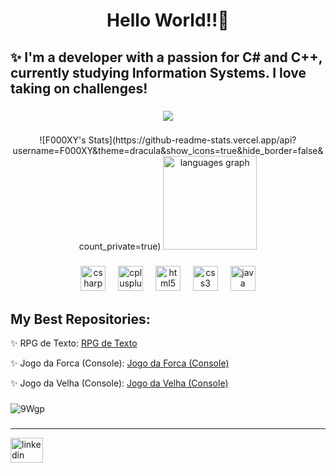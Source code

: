 <h1 align="center">Hello World!!🔮 </h1>
<h2>✨ I'm a developer with a passion for C# and C++, currently studying Information Systems. I love taking on challenges!</h2>

###

<div align="center">
  <img src="https://profile-counter.glitch.me/F000XY/count.svg?"  />
</div>

###

<div align="center">
 ![F000XY's Stats](https://github-readme-stats.vercel.app/api?username=F000XY&theme=dracula&show_icons=true&hide_border=false&count_private=true)
  <img src="https://github-readme-stats.vercel.app/api/top-langs?username=F000XY&locale=en&hide_title=false&layout=compact&card_width=320&langs_count=5&theme=dracula&hide_border=false&order=2" height="150" alt="languages graph"  />
</div>

###

<div align="center">
  <img src="https://cdn.jsdelivr.net/gh/devicons/devicon/icons/csharp/csharp-original.svg" height="40" alt="csharp logo"  />
  <img width="12" />
  <img src="https://cdn.jsdelivr.net/gh/devicons/devicon/icons/cplusplus/cplusplus-original.svg" height="40" alt="cplusplus logo"  />
  <img width="12" />
  <img src="https://cdn.jsdelivr.net/gh/devicons/devicon/icons/html5/html5-original.svg" height="40" alt="html5 logo"  />
  <img width="12" />
  <img src="https://cdn.jsdelivr.net/gh/devicons/devicon/icons/css3/css3-original.svg" height="40" alt="css3 logo"  />
  <img width="12" />
  <img src="https://cdn.jsdelivr.net/gh/devicons/devicon/icons/java/java-original.svg" height="40" alt="java logo"  />
</div>

###
My Best Repositories:
---
✨ RPG de Texto: [RPG de Texto](https://github.com/F000XY/RPG-de-texto)

✨ Jogo da Forca (Console): [Jogo da Forca (Console)](https://github.com/F000XY/Jogo-Forca-Console)

✨ Jogo da Velha (Console): [Jogo da Velha (Console)](https://github.com/F000XY/Jogo-Da-Velha-Console)




###
![9Wgp](https://github.com/F000XY/F000XY/assets/148366887/7b03b585-b33b-4b05-81f5-c15e33484779)

###
---
<div align="left">
  <a href="https://www.linkedin.com/in/nathaliahelenna/" target="_blank">
    <img src="https://raw.githubusercontent.com/maurodesouza/profile-readme-generator/master/src/assets/icons/social/linkedin/default.svg" width="52" height="40" alt="linkedin logo"  />
  </a>
</div>

###

